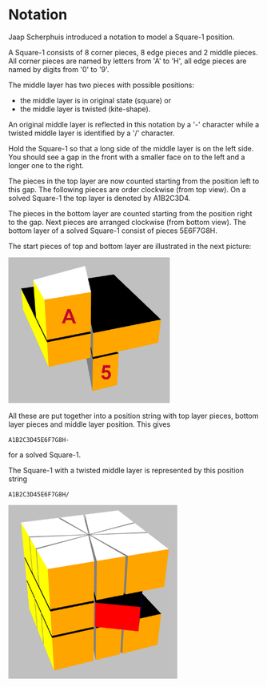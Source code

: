 # Notation

Jaap Scherphuis introduced a notation to model a Square-1 position.

A Square-1 consists of 8 corner pieces, 8 edge pieces and 2 middle pieces. All corner pieces are named by letters from 'A' to 'H', all edge pieces are named by digits from '0' to '9'.

The middle layer has two pieces with possible positions:

 - the middle layer is in original state (square) or
 - the middle layer is twisted (kite-shape).

An original middle layer is reflected in this notation by a '-' character while a twisted middle layer is identified by a '/' character.

Hold the Square-1 so that a long side of the middle layer is on the left side. You should see a gap in the front with a smaller face on to the left and a longer one to the right.

The pieces in the top layer are now counted starting from the position left to this gap. The following pieces are order clockwise (from top view). On a solved Square-1 the top layer is denoted by A1B2C3D4.

The pieces in the bottom layer are counted starting from the position right to the gap. Next pieces are arranged clockwise (from bottom view). The bottom layer of a solved Square-1 consist of pieces 5E6F7G8H.

The start pieces of top and bottom layer are illustrated in the next picture:

<img src="images/notation.png" alt="Notation" width="323" height="291">

All these are put together into a position string with top layer pieces, bottom layer pieces and middle layer position. This gives

	A1B2C3D45E6F7G8H-

for a solved Square-1.

The Square-1 with a twisted middle layer is represented by this position string

	A1B2C3D45E6F7G8H/

<img src="images/notation2.png" alt="Notation" width="338" height="347">
